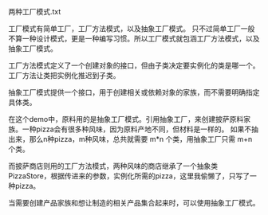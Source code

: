 两种工厂模式.txt

工厂模式有简单工厂，工厂方法模式，以及抽象工厂模式。
只不过简单工厂一般不算一种设计模式，更是一种编写习惯。所以工厂模式就包涵工厂方法模式，以及抽象工厂模式。

工厂方法模式定义了一个创建对象的接口，但由子类决定要实例化的类是哪一个。工厂方法让类把实例化推迟到子类。

抽象工厂模式提供一个接口，用于创建相关或依赖对象的家族，而不需要明确指定具体类。

在这个demo中，原料用的是抽象工厂模式。引用抽象工厂，来创建披萨原料家族。一种pizza会有很多种风味，因为原料产地不同，但材料是一样的。
如果不抽出来，那么n种pizza，m种风味，总共就需要 m*n 个类，用抽象工厂只需 m+n 个类。

而披萨商店则用的工厂方法模式，两种风味的商店继承了一个抽象类PizzaStore，根据传进来的参数，实例化所需的pizza，这里我偷懒了，只写了一种pizza。

当需要创建产品家族和想让制造的相关产品集合起来时，可以使用抽象工厂模式。
